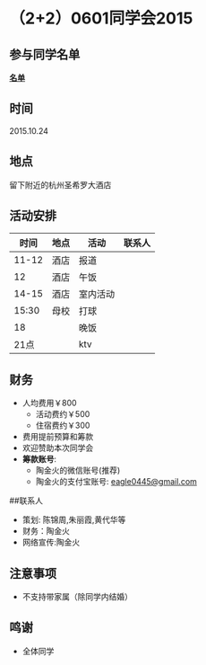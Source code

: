# （2+2）0601同学会2015
## 参与同学名单
**[名单](statistics.md)**

## 时间
2015.10.24

## 地点
留下附近的杭州圣希罗大酒店

## 活动安排
时间|地点|活动|联系人
---|---|---|---
11-12|酒店|报道|
12|酒店|午饭|
14-15|酒店|室内活动|
15:30|母校|打球|
18||晚饭|
21点||ktv|

## 财务
- 人均费用￥800
  - 活动费约￥500
  - 住宿费约￥300
- 费用提前预算和筹款
- 欢迎赞助本次同学会
- **筹款账号**:
  - 陶金火的微信账号(推荐)
  - 陶金火的支付宝账号: eagle0445@gmail.com

##联系人
- 策划: 陈锦周,朱丽霞,黄代华等
- 财务：陶金火
- 网络宣传:陶金火

## 注意事项
- 不支持带家属（除同学内结婚）

## 鸣谢
- 全体同学
